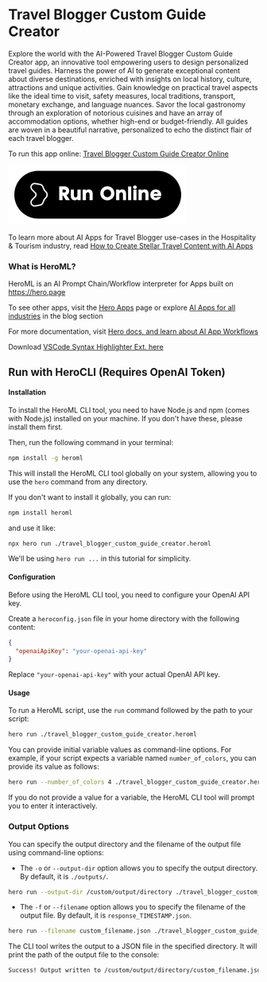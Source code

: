 # Travel Blogger Custom Guide Creator

Explore the world with the AI-Powered Travel Blogger Custom Guide Creator app, an innovative tool empowering users to design personalized travel guides. Harness the power of AI to generate exceptional content about diverse destinations, enriched with insights on local history, culture, attractions and unique activities. Gain knowledge on practical travel aspects like the ideal time to visit, safety measures, local traditions, transport, monetary exchange, and language nuances. Savor the local gastronomy through an exploration of notorious cuisines and have an array of accommodation options, whether high-end or budget-friendly. All guides are woven in a beautiful narrative, personalized to echo the distinct flair of each travel blogger.

To run this app online: [Travel Blogger Custom Guide Creator Online](https://hero.page/app/travel-blogger-custom-guide-creator-ai-powered-personalized-travel-guides/MbmeN0hV7fMo50tba2C5)

[![Run Travel Blogger Custom Guide Creator Online](/assets/run.svg)](https://hero.page/app/travel-blogger-custom-guide-creator-ai-powered-personalized-travel-guides/MbmeN0hV7fMo50tba2C5)

To learn more about AI Apps for Travel Blogger use-cases in the Hospitality & Tourism industry, read [How to Create Stellar Travel Content with AI Apps](https://hero.page/blog/ai/hospitality-and-tourism/how-to-create-stellar-travel-content-with-ai-apps/170984)

### What is HeroML?
HeroML is an AI Prompt Chain/Workflow interpreter for Apps built on https://hero.page 

To see other apps, visit the [Hero Apps](https://hero.page/apps) page or explore [AI Apps for all industries](https://hero.page/blog) in the blog section

For more documentation, visit [Hero docs, and learn about AI App Workflows](https://hero.page/tutorials/introduction-to-heroml)

Download [VSCode Syntax Highlighter Ext. here](https://marketplace.visualstudio.com/items?itemName=hero-page.heroml)

## Run with HeroCLI (Requires OpenAI Token)

#### Installation

To install the HeroML CLI tool, you need to have Node.js and npm (comes with Node.js) installed on your machine. If you don't have these, please install them first. 

Then, run the following command in your terminal:

```bash
npm install -g heroml
```

This will install the HeroML CLI tool globally on your system, allowing you to use the `hero` command from any directory.

If you don't want to install it globally, you can run:

```bash
npm install heroml
```

and use it like:

```bash
npx hero run ./travel_blogger_custom_guide_creator.heroml
```

We'll be using `hero run ...` in this tutorial for simplicity.

#### Configuration

Before using the HeroML CLI tool, you need to configure your OpenAI API key. 

Create a `heroconfig.json` file in your home directory with the following content:

```json
{
  "openaiApiKey": "your-openai-api-key"
}
```

Replace `"your-openai-api-key"` with your actual OpenAI API key.

#### Usage

To run a HeroML script, use the `run` command followed by the path to your script:

```bash
hero run ./travel_blogger_custom_guide_creator.heroml
```

You can provide initial variable values as command-line options. For example, if your script expects a variable named `number_of_colors`, you can provide its value as follows:

```bash
hero run --number_of_colors 4 ./travel_blogger_custom_guide_creator.heroml
```

If you do not provide a value for a variable, the HeroML CLI tool will prompt you to enter it interactively.

### Output Options

You can specify the output directory and the filename of the output file using command-line options:

- The `-o` or `--output-dir` option allows you to specify the output directory. By default, it is `./outputs/`.

```bash
hero run --output-dir /custom/output/directory ./travel_blogger_custom_guide_creator.heroml
```

- The `-f` or `--filename` option allows you to specify the filename of the output file. By default, it is `response_TIMESTAMP.json`.

```bash
hero run --filename custom_filename.json ./travel_blogger_custom_guide_creator.heroml
```

The CLI tool writes the output to a JSON file in the specified directory. It will print the path of the output file to the console:

```bash
Success! Output written to /custom/output/directory/custom_filename.json
```


